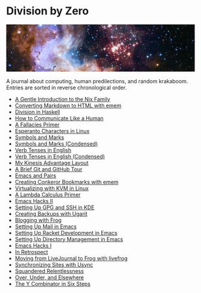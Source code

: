 Division by Zero
================

<a href="https://www.spacetelescope.org/images/heic1509a/"><img src="/images/banner.jpg" class="banner" alt="Westerlund 2" /></a>
<div class="text-right">A journal about computing, human predilections, and random krakaboom.</div>
<div class="text-right">Entries are sorted in reverse chronological order.</div>

- [A Gentle Introduction to the Nix Family](nix)
- [Converting Markdown to HTML with emem](emem)
- [Division in Haskell](division)
- [How to Communicate Like a Human](human)
- [A Fallacies Primer](fallacies)
- [Esperanto Characters in Linux](eolinux)
- [Symbols and Marks](symbols-marks)
- [Symbols and Marks (Condensed)](symbols-marks-condensed)
- [Verb Tenses in English](verb-tenses)
- [Verb Tenses in English (Condensed)](verb-tenses-condensed)
- [My Kinesis Advantage Layout](advantage)
- [A Brief Git and GitHub Tour](git-github)
- [Emacs and Pairs](emacs-pairs)
- [Creating Conkeror Bookmarks with emem](conkeror-bookmarks)
- [Virtualizing with KVM in Linux](kvm)
- [A Lambda Calculus Primer](lambda-calculus)
- [Emacs Hacks II](emacs-hacks-2)
- [Setting Up GPG and SSH in KDE](gpg-ssh-kde)
- [Creating Backups with Ugarit](ugarit)
- [Blogging with Frog](frog)
- [Setting Up Mail in Emacs](emacs-mail)
- [Setting Up Racket Development in Emacs](emacs-racket)
- [Setting Up Directory Management in Emacs](emacs-dired)
- [Emacs Hacks I](emacs-hacks-1)
- [In Retrospect](retrospect)
- [Moving from LiveJournal to Frog with livefrog](livefrog)
- [Synchronizing Sites with Usync](usync)
- [Squandered Relentlessness](squandered)
- [Over, Under, and Elsewhere](over-under)
- [The Y Combinator in Six Steps](y)
